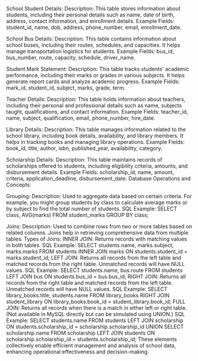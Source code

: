 School Student Details:
Description: This table stores information about students, including their personal details such as name, date of birth, address, contact information, and enrollment details.
Example Fields: student_id, name, dob, address, phone_number, email, enrollment_date.

School Bus Details:
Description: This table contains information about school buses, including their routes, schedules, and capacities. It helps manage transportation logistics for students.
Example Fields: bus_id, bus_number, route, capacity, schedule, driver_name.

Student Mark Statement:
Description: This table tracks students' academic performance, including their marks or grades in various subjects. It helps generate report cards and analyze academic progress.
Example Fields: mark_id, student_id, subject, marks, grade, term.

Teacher Details:
Description: This table holds information about teachers, including their personal and professional details such as name, subjects taught, qualifications, and contact information.
Example Fields: teacher_id, name, subject, qualification, email, phone_number, hire_date.

Library Details:
Description: This table manages information related to the school library, including book details, availability, and library members. It helps in tracking books and managing library operations.
Example Fields: book_id, title, author, isbn, published_year, availability, category.

Scholarship Details:
Description: This table maintains records of scholarships offered to students, including eligibility criteria, amounts, and disbursement details.
Example Fields: scholarship_id, name, amount, criteria, application_deadline, disbursement_date.
Database Operations and Concepts:

Grouping:
Description: Used to aggregate data based on certain criteria. For example, you might group students by class to calculate average marks or by subject to find the total number of students.
SQL Example: SELECT class, AVG(marks) FROM student_marks GROUP BY class;

Joins:
Description: Used to combine rows from two or more tables based on related columns. Joins help in retrieving comprehensive data from multiple tables.
Types of Joins:
INNER JOIN: Returns records with matching values in both tables.
SQL Example: SELECT students.name, marks.subject, marks.marks FROM students INNER JOIN marks ON students.student_id = marks.student_id;
LEFT JOIN: Returns all records from the left table and matched records from the right table. Unmatched records will have NULL values.
SQL Example: SELECT students.name, bus.route FROM students LEFT JOIN bus ON students.bus_id = bus.bus_id;
RIGHT JOIN: Returns all records from the right table and matched records from the left table. Unmatched records will have NULL values.
SQL Example: SELECT library_books.title, students.name FROM library_books RIGHT JOIN student_library ON library_books.book_id = student_library.book_id;
FULL JOIN: Returns all records when there is a match in either left or right table. (Not available in MySQL directly but can be simulated using UNION.)
SQL Example: SELECT students.name FROM students LEFT JOIN scholarship ON students.scholarship_id = scholarship.scholarship_id UNION SELECT scholarship.name FROM scholarship LEFT JOIN students ON scholarship.scholarship_id = students.scholarship_id;
These elements collectively enable efficient management and analysis of school data, enhancing operational effectiveness and decision-making.
